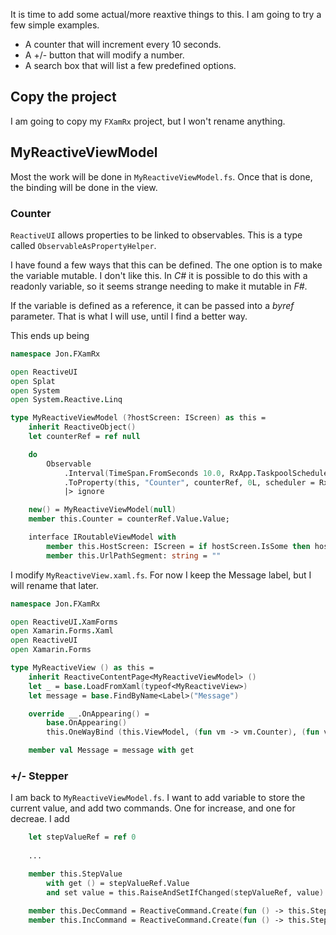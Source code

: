 It is time to add some actual/more reaxtive things to this. I am going to try a few simple examples.
 - A counter that will increment every 10 seconds.
 - A +/- button that will modify a number.
 - A search box that will list a few predefined options.

## Copy the project
I am going to copy my `FXamRx` project, but I won't rename anything.

## MyReactiveViewModel
Most the work will be done in `MyReactiveViewModel.fs`. Once that is done, the binding will be done in the view.

### Counter
`ReactiveUI` allows properties to be linked to observables. This is a type called `ObservableAsPropertyHelper`.

I have found a few ways that this can be defined. The one option is to make the variable mutable. I don't like this. In _C#_ it is possible to do this with a readonly variable, so it seems strange needing to make it mutable in _F#_.

If the variable is defined as a reference, it can be passed into a _byref_ parameter. That is what I will use, until I find a better way.

This ends up being
```fsharp
namespace Jon.FXamRx

open ReactiveUI
open Splat
open System
open System.Reactive.Linq

type MyReactiveViewModel (?hostScreen: IScreen) as this =
    inherit ReactiveObject()
    let counterRef = ref null

    do
        Observable
            .Interval(TimeSpan.FromSeconds 10.0, RxApp.TaskpoolScheduler)
            .ToProperty(this, "Counter", counterRef, 0L, scheduler = RxApp.MainThreadScheduler)
            |> ignore

    new() = MyReactiveViewModel(null)
    member this.Counter = counterRef.Value.Value;

    interface IRoutableViewModel with
        member this.HostScreen: IScreen = if hostScreen.IsSome then hostScreen.Value else Locator.Current.GetService<IScreen>()
        member this.UrlPathSegment: string = ""
```

I modify `MyReactiveView.xaml.fs`. For now I keep the Message label, but I will rename that later.
```fsharp
namespace Jon.FXamRx

open ReactiveUI.XamForms
open Xamarin.Forms.Xaml
open ReactiveUI
open Xamarin.Forms

type MyReactiveView () as this =
    inherit ReactiveContentPage<MyReactiveViewModel> ()
    let _ = base.LoadFromXaml(typeof<MyReactiveView>)
    let message = base.FindByName<Label>("Message")

    override __.OnAppearing() =
        base.OnAppearing()
        this.OneWayBind (this.ViewModel, (fun vm -> vm.Counter), (fun v -> (v.Message : Label).Text), (fun x -> x.ToString())) |> ignore

    member val Message = message with get
```

### +/- Stepper
I am back to `MyReactiveViewModel.fs`. I want to add variable to store the current value, and add two commands. One for increase, and one for decreae.
I add
```fsharp
	let stepValueRef = ref 0
   
    ...

    member this.StepValue
        with get () = stepValueRef.Value
        and set value = this.RaiseAndSetIfChanged(stepValueRef, value) |> ignore
        
    member this.DecCommand = ReactiveCommand.Create(fun () -> this.StepValue <- this.StepValue - 1)
    member this.IncCommand = ReactiveCommand.Create(fun () -> this.StepValue <- this.StepValue + 1)
```
<!--stackedit_data:
eyJoaXN0b3J5IjpbLTIwNDM2OTc5MjMsMTMzNjQwNDA5MSwxNT
E4MzcxOTEzLC03NjcyMjIxNCwtMTE0NDU2Nzg1Niw0ODQ3NDU0
MjAsMjgxMjM0NDM5XX0=
-->